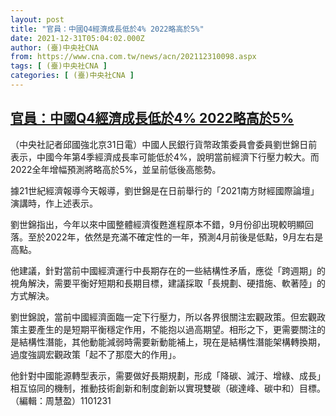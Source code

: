 ```yaml
---
layout: post
title: "官員：中國Q4經濟成長低於4% 2022略高於5%"
date: 2021-12-31T05:04:02.000Z
author: (臺)中央社CNA
from: https://www.cna.com.tw/news/acn/202112310098.aspx
tags: [ (臺)中央社CNA ]
categories: [ (臺)中央社CNA ]
---
```

<!--1640927042000-->
[官員：中國Q4經濟成長低於4% 2022略高於5%](https://www.cna.com.tw/news/acn/202112310098.aspx)
------

<div>
<div></div><div><p>（中央社記者邱國強北京31日電）中國人民銀行貨幣政策委員會委員劉世錦日前表示，中國今年第4季經濟成長率可能低於4%，說明當前經濟下行壓力較大。而2022全年增幅預測將略高於5%，並呈前低後高態勢。</p><p>據21世紀經濟報導今天報導，劉世錦是在日前舉行的「2021南方財經國際論壇」演講時，作上述表示。</p><p>劉世錦指出，今年以來中國整體經濟復甦進程原本不錯，9月份卻出現較明顯回落。至於2022年，依然是充滿不確定性的一年，預測4月前後是低點，9月左右是高點。</p><p>他建議，針對當前中國經濟運行中長期存在的一些結構性矛盾，應從「跨週期」的視角解決，需要平衡好短期和長期目標，建議採取「長規劃、硬措施、軟著陸」的方式解決。</p><p>劉世錦說，當前中國經濟面臨一定下行壓力，所以各界很關注宏觀政策。但宏觀政策主要產生的是短期平衡穩定作用，不能抱以過高期望。相形之下，更需要關注的是結構性潛能，其他動能減弱時需要新動能補上，現在是結構性潛能架構轉換期，過度強調宏觀政策「起不了那麼大的作用」。</p><p>他針對中國能源轉型表示，需要做好長期規劃，形成「降碳、減汙、增綠、成長」相互協同的機制，推動技術創新和制度創新以實現雙碳（碳達峰、碳中和）目標。（編輯：周慧盈）1101231</p></div>
</div>
